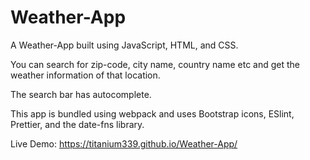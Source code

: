 # Weather-App

A Weather-App built using JavaScript, HTML, and CSS.

You can search for zip-code, city name, country name etc and get the weather information of that location.

The search bar has autocomplete.

This app is bundled using webpack and uses Bootstrap icons, ESlint, Prettier, and the date-fns library.

Live Demo: https://titanium339.github.io/Weather-App/
